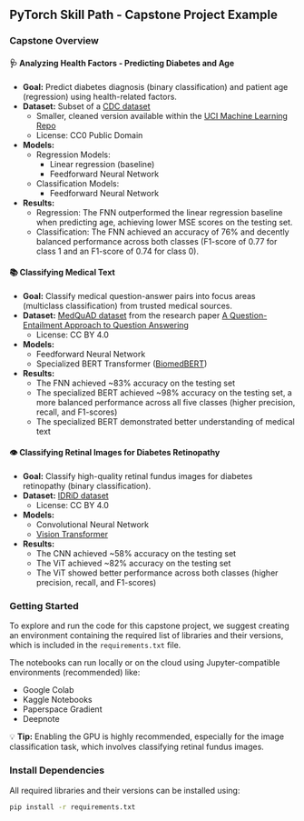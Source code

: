 ## PyTorch Skill Path - Capstone Project Example

### Capstone Overview

#### 🩺 Analyzing Health Factors - Predicting Diabetes and Age
- **Goal:** Predict diabetes diagnosis (binary classification) and patient age (regression) using health-related factors.
- **Dataset:** Subset of a [CDC dataset](https://www.kaggle.com/datasets/cdc/behavioral-risk-factor-surveillance-system)
    - Smaller, cleaned version available within the [UCI Machine Learning Repo](https://archive.ics.uci.edu/dataset/891/cdc+diabetes+health+indicators)
    - License: CC0 Public Domain
- **Models:**
    - Regression Models:
        - Linear regression (baseline)
        - Feedforward Neural Network
    - Classification Models:
        - Feedforward Neural Network
- **Results:**
    - Regression: The FNN outperformed the linear regression baseline when predicting age, achieving lower MSE scores on the testing set.
    - Classification: The FNN achieved an accuracy of 76% and decently balanced performance across both classes (F1-score of 0.77 for class 1 and an F1-score of 0.74 for class 0).

#### 📚 Classifying Medical Text
- **Goal:** Classify medical question-answer pairs into focus areas (multiclass classification) from trusted medical sources.
- **Dataset:** [MedQuAD dataset](https://github.com/abachaa/MedQuAD/tree/master) from the research paper [A Question-Entailment Approach to Question Answering](https://arxiv.org/pdf/1901.08079)
    - License: CC BY 4.0
- **Models:**
    - Feedforward Neural Network
    - Specialized BERT Transformer ([BiomedBERT](https://huggingface.co/microsoft/BiomedNLP-BiomedBERT-base-uncased-abstract-fulltext)) 
- **Results:**
    - The FNN achieved ~83% accuracy on the testing set
    - The specialized BERT achieved ~98% accuracy on the testing set, a more balanced performance across all five classes (higher precision, recall, and F1-scores)
    - The specialized BERT demonstrated better understanding of medical text

#### 👁 Classifying Retinal Images for Diabetes Retinopathy 
- **Goal:** Classify high-quality retinal fundus images for diabetes retinopathy (binary classification). 
- **Dataset:** [IDRiD dataset](https://idrid.grand-challenge.org/Data/)
    - License: CC BY 4.0 
- **Models:**
    - Convolutional Neural Network
    - [Vision Transformer](https://huggingface.co/google/vit-base-patch16-224)
- **Results:**
    - The CNN achieved ~58% accuracy on the testing set
    - The ViT achieved ~82% accuracy on the testing set
    - The ViT showed better performance across both classes (higher precision, recall, and F1-scores)

### Getting Started

To explore and run the code for this capstone project, we suggest creating an environment containing the required list of libraries and their versions, which is included in the `requirements.txt` file. 

The notebooks can run locally or on the cloud using Jupyter-compatible environments (recommended) like:
- Google Colab
- Kaggle Notebooks
- Paperspace Gradient
- Deepnote

💡 **Tip:** Enabling the GPU is highly recommended, especially for the image classification task, which involves classifying retinal fundus images.

### Install Dependencies

All required libraries and their versions can be installed using:

```bash
pip install -r requirements.txt
```